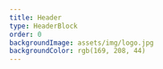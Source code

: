 ```yaml
---
title: Header
type: HeaderBlock
order: 0
backgroundImage: assets/img/logo.jpg
backgroundColor: rgb(169, 208, 44)
---
```

